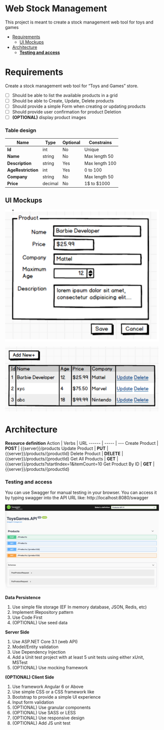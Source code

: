 # Web Stock Management <!-- omit in toc -->
This project is meant to create a stock management web tool for toys and games

- [Requirements](#requirements)
  - [UI Mockups](#ui-mockups)
- [Architecture](#architecture)
    - [**Testing and access**](#testing-and-access)
  

# Requirements

Create a stock management web tool for “Toys and Games” store.

- [ ] Should be able to list the available products in a grid
- [ ] Should be able to Create, Update, Delete products
- [ ] Should provide a simple Form when creating or updating products
- [ ] Should provide user confirmation for product Deletion
- [ ] **(OPTIONAL)** display product images

### **Table design** <!-- omit in toc -->

Name | Type | Optional | Constrains
---- | ---- | -------- | ----------
**Id** | int | No | Unique
**Name** | string | No | Max length 50
**Description** | string | Yes | Max length 100
**AgeRestriction** | int | Yes | 0 to 100
**Company** | string | No | Max length 50
**Price** | decimal | No | 1$ to $1000

## UI Mockups

![](images/form.png)

![](images/table.png)

# Architecture

**Resource definition**
Action | Verbs | URL
------ | ----- | ---
Create Product | **POST** | {{server}}/products
Update Product | **PUT** |{{server}}/products/{productId}
Delete Product | **DELETE** | {{server}}/products/{productId}
Get All Products | **GET** | {{server}}/products?startIndex=1&itemCount=10
Get Product By ID | **GET** | {{server}}/products/{productId}

### **Testing and access** <!--omit in toc-->
You can use Swagger for manual testing in your browser. You can access it by typing swagger into the API URL like: http://localhost:8080/swagger

![](images/swagger.png)

**Data Persistence**
1. Use simple file storage (EF In memory database, JSON, Redis, etc)
2. Implement IRepository pattern
3. Use Code First
4. (OPTIONAL) Use seed data

**Server Side**
1. Use ASP.NET Core 3.1 (web API)
2. Model/Entity validation
3. Use Dependency Injection
4. Add a Unit test project with at least 5 unit tests using either xUnit, MSTest
5. (OPTIONAL) Use mocking framework

**(OPTIONAL) Client Side**
1. Use framework Angular 6 or Above
2. Use simple CSS or a CSS framework like
3. Bootstrap to provide a simple UI experience
4. Input form validation
5. (OPTIONAL) Use granular components
6. (OPTIONAL) Use SASS or LESS
7. (OPTIONAL) Use responsive design
8.  (OPTIONAL) Add JS unit test